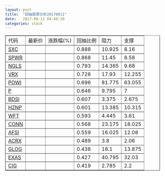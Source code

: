 ```yaml
---
layout: post
title:  "回抽股票分析20170811"
date:   2017-08-11 04:40:38
categories: stock
---
```

<script type="text/javascript">
var stockList = []
stockList.push('gb_sxc');
stockList.push('gb_spwr');
stockList.push('gb_ngls');
stockList.push('gb_vrx');
stockList.push('gb_powi');
stockList.push('gb_p');
stockList.push('gb_bdsi');
stockList.push('gb_hznp');
stockList.push('gb_wft');
stockList.push('gb_conn');
stockList.push('gb_afsi');
stockList.push('gb_acrx');
stockList.push('gb_glog');
stockList.push('gb_exas');
stockList.push('gb_cig');
</script>
<table border="1">
 <tr>
 <td>代码</td>
 <td>最新价</td>
 <td>涨跌幅(%)</td>
 <td>回抽比例</td>
 <td>阻力</td>
 <td>支撑</td>
</tr>
  <tr id="sxc">
  <td><a href="http://stock.finance.sina.com.cn/usstock/quotes/SXC.html" target="_blank">SXC</a></td><td></td><td></td><td>0.888</td><td>10.925</td><td>8.16</td></tr>
  <tr id="spwr">
  <td><a href="http://stock.finance.sina.com.cn/usstock/quotes/SPWR.html" target="_blank">SPWR</a></td><td></td><td></td><td>0.868</td><td>11.45</td><td>8.58</td></tr>
  <tr id="ngls">
  <td><a href="http://stock.finance.sina.com.cn/usstock/quotes/NGLS.html" target="_blank">NGLS</a></td><td></td><td></td><td>0.793</td><td>14.365</td><td>9.68</td></tr>
  <tr id="vrx">
  <td><a href="http://stock.finance.sina.com.cn/usstock/quotes/VRX.html" target="_blank">VRX</a></td><td></td><td></td><td>0.726</td><td>17.93</td><td>12.255</td></tr>
  <tr id="powi">
  <td><a href="http://stock.finance.sina.com.cn/usstock/quotes/POWI.html" target="_blank">POWI</a></td><td></td><td></td><td>0.696</td><td>81.775</td><td>63.055</td></tr>
  <tr id="p">
  <td><a href="http://stock.finance.sina.com.cn/usstock/quotes/P.html" target="_blank">P</a></td><td></td><td></td><td>0.646</td><td>9.795</td><td>7</td></tr>
  <tr id="bdsi">
  <td><a href="http://stock.finance.sina.com.cn/usstock/quotes/BDSI.html" target="_blank">BDSI</a></td><td></td><td></td><td>0.607</td><td>3.375</td><td>2.675</td></tr>
  <tr id="hznp">
  <td><a href="http://stock.finance.sina.com.cn/usstock/quotes/HZNP.html" target="_blank">HZNP</a></td><td></td><td></td><td>0.601</td><td>13.385</td><td>10.315</td></tr>
  <tr id="wft">
  <td><a href="http://stock.finance.sina.com.cn/usstock/quotes/WFT.html" target="_blank">WFT</a></td><td></td><td></td><td>0.593</td><td>4.445</td><td>3.61</td></tr>
  <tr id="conn">
  <td><a href="http://stock.finance.sina.com.cn/usstock/quotes/CONN.html" target="_blank">CONN</a></td><td></td><td></td><td>0.568</td><td>23.175</td><td>18.025</td></tr>
  <tr id="afsi">
  <td><a href="http://stock.finance.sina.com.cn/usstock/quotes/AFSI.html" target="_blank">AFSI</a></td><td></td><td></td><td>0.559</td><td>16.025</td><td>12.08</td></tr>
  <tr id="acrx">
  <td><a href="http://stock.finance.sina.com.cn/usstock/quotes/ACRX.html" target="_blank">ACRX</a></td><td></td><td></td><td>0.489</td><td>3.8</td><td>2.06</td></tr>
  <tr id="glog">
  <td><a href="http://stock.finance.sina.com.cn/usstock/quotes/GLOG.html" target="_blank">GLOG</a></td><td></td><td></td><td>0.438</td><td>18.1</td><td>13.875</td></tr>
  <tr id="exas">
  <td><a href="http://stock.finance.sina.com.cn/usstock/quotes/EXAS.html" target="_blank">EXAS</a></td><td></td><td></td><td>0.427</td><td>40.795</td><td>32.03</td></tr>
  <tr id="cig">
  <td><a href="http://stock.finance.sina.com.cn/usstock/quotes/CIG.html" target="_blank">CIG</a></td><td></td><td></td><td>0.419</td><td>2.785</td><td>2.2</td></tr>
</table>

